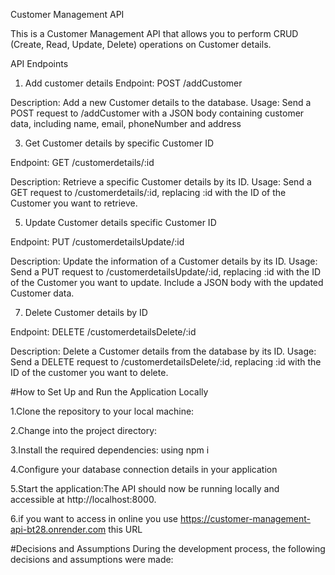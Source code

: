Customer Management API

This is a Customer Management API that allows you to perform CRUD (Create, Read, Update, Delete) operations on Customer details.

API Endpoints
1. Add customer details 
Endpoint: POST /addCustomer

Description: Add a new Customer details to the database.
Usage: Send a POST request to /addCustomer with a JSON body containing customer data, including name, email, phoneNumber and address

3. Get Customer details  by specific Customer ID

Endpoint: GET /customerdetails/:id

Description: Retrieve a specific Customer details by its ID.
Usage: Send a GET request to /customerdetails/:id, replacing :id with the ID of the Customer you want to retrieve.

5. Update Customer details specific Customer ID
   
Endpoint: PUT /customerdetailsUpdate/:id

Description: Update the information of a Customer details  by its ID.
Usage: Send a PUT request to /customerdetailsUpdate/:id, replacing :id with the ID of the Customer you want to update. Include a JSON body with the updated Customer data.

7. Delete Customer details by ID
   
Endpoint: DELETE /customerdetailsDelete/:id

Description: Delete a Customer details from the database by its ID.
Usage: Send a DELETE request to /customerdetailsDelete/:id, replacing :id with the ID of the customer you want to delete.

#How to Set Up and Run the Application Locally

1.Clone the repository to your local machine:

2.Change into the project directory:

3.Install the required dependencies: using npm i 

4.Configure your database connection details in your application

5.Start the application:The API should now be running locally and accessible at http://localhost:8000.

6.if you want to access in online you use https://customer-management-api-bt28.onrender.com this URL

#Decisions and Assumptions
During the development process, the following decisions and assumptions were made:
